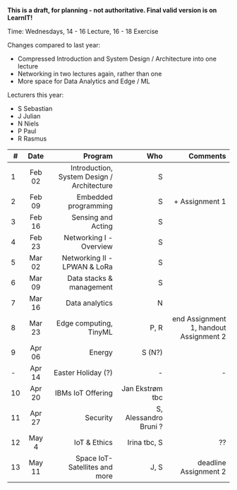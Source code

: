 __This is a draft, for planning - not authoritative. Final valid version is on LearnIT!__

Time: Wednesdays, 14 - 16 Lecture, 16 - 18 Exercise

Changes compared to last year:
  - Compressed Introduction and System Design / Architecture into one lecture
  - Networking in two lectures again, rather than one
  - More space for Data Analytics and Edge / ML
  
  Lecturers this year:
  - S Sebastian
  - J Julian
  - N Niels
  - P Paul
  - R Rasmus


| #        | Date           | Program  | Who  | Comments  |
| ------------- |:-------------:| -----:|-----:|-----:|
| 1     | Feb 02 | Introduction, System Design / Architecture | S |   |
| 2     | Feb 09     |  Embedded programming  | S  | + Assignment 1  |
| 3     | Feb 16     |  Sensing and Acting |S| |S | |
| 4    | Feb 23     |   Networking I - Overview| S  | |
| 5    | Mar 02      |  Networking II - LPWAN & LoRa |S | |
| 6     | Mar 09      | Data stacks & management |S |  |
| 7    | Mar 16     |    Data analytics  | N |  |
| 8     | Mar 23      |   Edge computing, TinyML| P, R | end Assignment 1, handout Assignment 2 |
| 9     | Apr 06       |  Energy |S (N?)|  |
| -    | Apr 14   |   Easter Holiday (?) | - | - |
| 10     | Apr 20      |   IBMs IoT Offering |Jan Ekstrøm tbc | |
| 11     | Apr 27       |  Security |S, Alessandro Bruni ?|  |       
| 12   | May 4      | IoT & Ethics |Irina tbc, S| ?? |
| 13    | May 11     |   Space IoT- Satellites and more | J, S | deadline Assignment 2|


